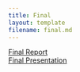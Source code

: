 ```yaml
---
title: Final
layout: template
filename: final.md
---
```


<a href="ParallelFinalReport.pdf" target="_blank">Final Report</a><br>
<a href="https://youtu.be/4iJxYMom9to" target="_blank">Final Presentation</a>
